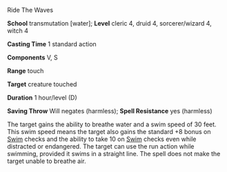 Ride The Waves

**School** transmutation [water]; **Level** cleric 4, druid 4, sorcerer/wizard 4, witch 4

**Casting Time** 1 standard action

**Components** V, S

**Range** touch

**Target** creature touched

**Duration** 1 hour/level (D)

**Saving Throw** Will negates (harmless); **Spell Resistance** yes (harmless)

The target gains the ability to breathe water and a swim speed of 30 feet. This swim speed means the target also gains the standard +8 bonus on [Swim](skills/swim#_swim) checks and the ability to take 10 on [Swim](skills/swim#_swim) checks even while distracted or endangered. The target can use the run action while swimming, provided it swims in a straight line. The spell does not make the target unable to breathe air.

